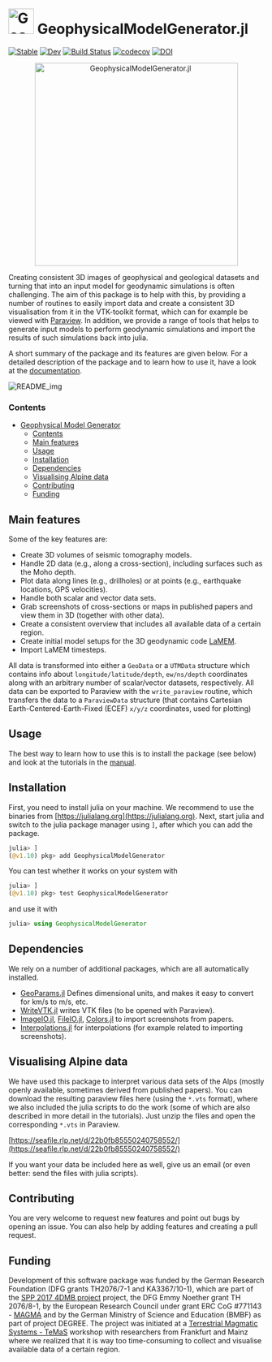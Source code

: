 <h1> <img src="./assets/GMG_Logo_new_noText.png" alt="GeophysicalModelGenerator.jl" width="50"> GeophysicalModelGenerator.jl </h1>

[![Stable](https://img.shields.io/badge/docs-stable-blue.svg)](https://juliageodynamics.github.io/GeophysicalModelGenerator.jl/dev)
[![Dev](https://img.shields.io/badge/docs-dev-blue.svg)](https://juliageodynamics.github.io/GeophysicalModelGenerator.jl/dev/)
[![Build Status](https://github.com/JuliaGeodynamics/GeophysicalModelGenerator.jl/workflows/CI/badge.svg)](https://github.com/JuliaGeodynamics/GeophysicalModelGenerator.jl/actions)
[![codecov](https://codecov.io/gh/JuliaGeodynamics/GeophysicalModelGenerator.jl/graph/badge.svg?token=2gEdE0nfSh)](https://codecov.io/gh/JuliaGeodynamics/GeophysicalModelGenerator.jl)
[![DOI](https://zenodo.org/badge/366377223.svg)](https://zenodo.org/doi/10.5281/zenodo.8074345)

<p align="center"><img src="./assets/GMG_Logo_new.png" alt="GeophysicalModelGenerator.jl" width="400"></p>

Creating consistent 3D images of geophysical and geological datasets and turning that into an input model for geodynamic simulations is often challenging. The aim of this package is to help with this, by providing a number of routines to easily import data and create a consistent 3D visualisation from it in the VTK-toolkit format, which can for example be viewed with [Paraview](https://www.paraview.org). In addition, we provide a range of tools that helps to generate input models to perform geodynamic simulations and import the results of such simulations back into julia.

A short summary of the package and its features are given below. For a detailed description of the package and to learn how to use it, have a look at the [documentation](https://juliageodynamics.github.io/GeophysicalModelGenerator.jl/dev/). 

![README_img](./docs/src/assets/img/Readme_pic.png)
### Contents
- [Geophysical Model Generator](#geophysical-model-generator)
    - [Contents](#contents)
  - [Main features](#main-features)
  - [Usage](#usage)
  - [Installation](#installation)
  - [Dependencies](#dependencies)
  - [Visualising Alpine data](#visualising-alpine-data)
  - [Contributing](#contributing)
  - [Funding](#funding)

## Main features
Some of the key features are:
- Create 3D volumes of seismic tomography models.
- Handle 2D data (e.g., along a cross-section), including surfaces such as the Moho depth.
- Plot data along lines (e.g., drillholes) or at points (e.g., earthquake locations, GPS velocities).
- Handle both scalar and vector data sets.
- Grab screenshots of cross-sections or maps in published papers and view them in 3D (together with other data).
- Create a consistent overview that includes all available data of a certain region.
- Create initial model setups for the 3D geodynamic code [LaMEM](https://github.com/UniMainzGeo/LaMEM).
- Import LaMEM timesteps.

All data is transformed into either a `GeoData` or a `UTMData`  structure which contains info about `longitude/latitude/depth`, `ew/ns/depth` coordinates along with an arbitrary number of scalar/vector datasets, respectively. All data can be exported to Paraview with the `write_paraview` routine, which transfers the data to a `ParaviewData` structure (that contains Cartesian Earth-Centered-Earth-Fixed (ECEF) `x/y/z` coordinates, used for plotting)

## Usage
The best way to learn how to use this is to install the package (see below) and look at the tutorials in the [manual](https://juliageodynamics.github.io/GeophysicalModelGenerator.jl/dev/).

## Installation
First, you need to install julia on your machine. We recommend to use the binaries from [https://julialang.org](https://julialang.org).
Next, start julia and switch to the julia package manager using `]`, after which you can add the package.
```julia
julia> ]
(@v1.10) pkg> add GeophysicalModelGenerator
```
You can test whether it works on your system with
```julia
julia> ]
(@v1.10) pkg> test GeophysicalModelGenerator
```
and use it with
```julia
julia> using GeophysicalModelGenerator
```

## Dependencies
We rely on a number of additional packages, which are all automatically installed.
- [GeoParams.jl](https://github.com/JuliaGeodynamics/GeoParams.jl) Defines dimensional units, and makes it easy to convert for km/s to m/s, etc.
- [WriteVTK.jl](https://github.com/jipolanco/WriteVTK.jl) writes VTK files (to be opened with Paraview).
- [ImageIO.jl](https://github.com/JuliaIO/ImageIO.jl), [FileIO.jl](https://github.com/JuliaIO/FileIO.jl), [Colors.jl](https://github.com/JuliaGraphics/Colors.jl) to import screenshots from papers.
- [Interpolations.jl](https://github.com/JuliaMath/Interpolations.jl) for interpolations (for example related to importing screenshots).


## Visualising Alpine data
We have used this package to interpret various data sets of the Alps (mostly openly available, sometimes derived from published papers). You can download the resulting paraview files here (using the `*.vts` format), where we also included the julia scripts to do the work (some of which are also described in more detail in the tutorials). Just unzip the files and open the corresponding `*.vts` in Paraview.

[https://seafile.rlp.net/d/22b0fb85550240758552/](https://seafile.rlp.net/d/22b0fb85550240758552/)

If you want your data be included here as well, give us an email (or even better: send the files with julia scripts).

## Contributing
You are very welcome to request new features and point out bugs by opening an issue. You can also help by adding features and creating a pull request.

## Funding
Development of this software package was funded by the German Research Foundation (DFG grants TH2076/7-1 and KA3367/10-1), which are part of the [SPP 2017 4DMB project](http://www.spp-mountainbuilding.de) project, the DFG Emmy Noether grant TH 2076/8-1, by the European Research Council under grant ERC CoG #771143 - [MAGMA](https://magma.uni-mainz.de) and by the German Ministry of Science and Education (BMBF) as part of project DEGREE. The project was initiated at a [Terrestrial Magmatic Systems - TeMaS](https://temas.uni-mainz.de) workshop with researchers from Frankfurt and Mainz where we realized that it is way too time-consuming to collect and visualise available data of a certain region.
